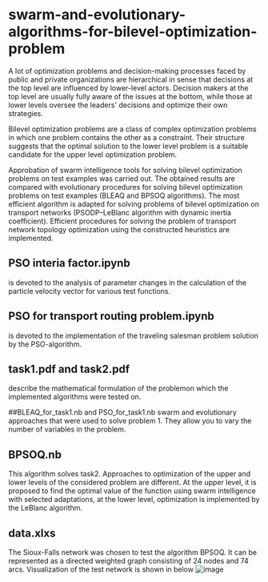 # swarm-and-evolutionary-algorithms-for-bilevel-optimization-problem

A lot of optimization problems and decision-making processes faced by public and private organizations are hierarchical in sense that decisions at the top level are influenced by lower-level actors. Decision makers at the top level are usually fully aware of the issues at the bottom, while those at lower levels oversee the leaders' decisions and optimize their own strategies.

Bilevel optimization problems are a class of complex optimization problems in which one problem contains the other as a constraint. Their structure suggests that the optimal solution to the lower level problem is a suitable candidate for the upper level optimization problem.

Approbation of swarm intelligence tools for solving bilevel optimization problems on test examples was carried out. The obtained results are compared with evolutionary procedures for solving bilevel optimization problems on test examples (BLEAQ and BPSOQ algorithms). The most efficient algorithm is adapted for solving problems of bilevel optimization on transport networks (PSODP–LeBlanc algorithm with dynamic inertia coefficient). Efficient procedures for solving the problem of transport network topology optimization using the constructed heuristics are implemented.

## PSO interia factor.ipynb
is devoted to the analysis of parameter changes in the calculation of the particle velocity vector for various test functions.

## PSO for transport routing problem.ipynb
is devoted to the implementation of the traveling salesman problem solution by the PSO-algorithm.

## task1.pdf and task2.pdf
describe the mathematical formulation of the problemon which the implemented algorithms were tested on.

##BLEAQ_for_task1.nb and PSO_for_task1.nb
swarm and evolutionary approaches that were used to solve problem 1. They allow you to vary the number of variables in the problem.

## BPSOQ.nb
This algorithm solves task2. Approaches to optimization of the upper and lower levels of the considered problem are different. At the upper level, it is proposed to find the optimal value of the function using swarm intelligence with selected adaptations, at the lower level, optimization is implemented by the LeBlanc algorithm.

## data.xlxs
The Sioux-Falls network was chosen to test the algorithm BPSOQ. It can be represented as a directed weighted graph consisting of 24 nodes and 74 arcs. Visualization of the test network is shown in below
![image](https://user-images.githubusercontent.com/101735194/170236165-47bbbca0-c078-4d64-89c5-03bc4f019aad.png)
